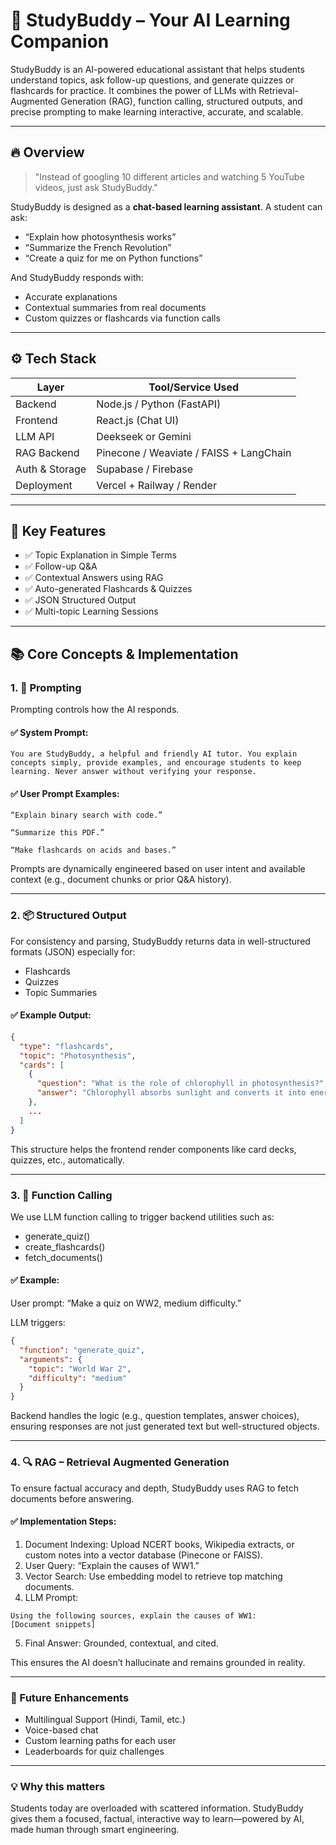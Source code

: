 # 📘 StudyBuddy – Your AI Learning Companion

StudyBuddy is an AI-powered educational assistant that helps students understand topics, ask follow-up questions, and generate quizzes or flashcards for practice. It combines the power of LLMs with Retrieval-Augmented Generation (RAG), function calling, structured outputs, and precise prompting to make learning interactive, accurate, and scalable.

---

## 🔥 Overview

> "Instead of googling 10 different articles and watching 5 YouTube videos, just ask StudyBuddy."

StudyBuddy is designed as a **chat-based learning assistant**. A student can ask:

- “Explain how photosynthesis works”
- “Summarize the French Revolution”
- “Create a quiz for me on Python functions”

And StudyBuddy responds with:

- Accurate explanations
- Contextual summaries from real documents
- Custom quizzes or flashcards via function calls

---

## ⚙️ Tech Stack

| Layer          | Tool/Service Used                       |
| -------------- | --------------------------------------- |
| Backend        | Node.js / Python (FastAPI)              |
| Frontend       | React.js (Chat UI)                      |
| LLM API        | Deekseek or Gemini                      |
| RAG Backend    | Pinecone / Weaviate / FAISS + LangChain |
| Auth & Storage | Supabase / Firebase                     |
| Deployment     | Vercel + Railway / Render               |

---

## 🚀 Key Features

- ✅ Topic Explanation in Simple Terms
- ✅ Follow-up Q&A
- ✅ Contextual Answers using RAG
- ✅ Auto-generated Flashcards & Quizzes
- ✅ JSON Structured Output
- ✅ Multi-topic Learning Sessions

---

## 📚 Core Concepts & Implementation

### 1. 🧠 Prompting

Prompting controls how the AI responds.

#### ✅ System Prompt:

```text
You are StudyBuddy, a helpful and friendly AI tutor. You explain concepts simply, provide examples, and encourage students to keep learning. Never answer without verifying your response.
```

#### ✅ User Prompt Examples:

```text
“Explain binary search with code.”

“Summarize this PDF.”

“Make flashcards on acids and bases.”

```

Prompts are dynamically engineered based on user intent and available context (e.g., document chunks or prior Q&A history).

---

### 2. 📦 Structured Output

For consistency and parsing, StudyBuddy returns data in well-structured formats (JSON) especially for:

- Flashcards
- Quizzes
- Topic Summaries

#### ✅ Example Output:

```json
{
  "type": "flashcards",
  "topic": "Photosynthesis",
  "cards": [
    {
      "question": "What is the role of chlorophyll in photosynthesis?",
      "answer": "Chlorophyll absorbs sunlight and converts it into energy."
    },
    ...
  ]
}
```

This structure helps the frontend render components like card decks, quizzes, etc., automatically.

---

### 3. 🔧 Function Calling

We use LLM function calling to trigger backend utilities such as:

- generate_quiz()
- create_flashcards()
- fetch_documents()

#### ✅ Example:

User prompt: “Make a quiz on WW2, medium difficulty.”

LLM triggers:

```json
{
  "function": "generate_quiz",
  "arguments": {
    "topic": "World War 2",
    "difficulty": "medium"
  }
}
```

Backend handles the logic (e.g., question templates, answer choices), ensuring responses are not just generated text but well-structured objects.

---

### 4. 🔍 RAG – Retrieval Augmented Generation

To ensure factual accuracy and depth, StudyBuddy uses RAG to fetch documents before answering.

#### ✅ Implementation Steps:

1.  Document Indexing: Upload NCERT books, Wikipedia extracts, or custom notes into a vector database (Pinecone or FAISS).
2.  User Query: “Explain the causes of WW1.”
3.  Vector Search: Use embedding model to retrieve top matching documents.
4.  LLM Prompt:

```text
Using the following sources, explain the causes of WW1:
[Document snippets]
```

5. Final Answer: Grounded, contextual, and cited.

This ensures the AI doesn’t hallucinate and remains grounded in reality.

---

### 📌 Future Enhancements

- Multilingual Support (Hindi, Tamil, etc.)
- Voice-based chat
- Custom learning paths for each user
- Leaderboards for quiz challenges

---

### 💡 Why this matters

Students today are overloaded with scattered information. StudyBuddy gives them a focused, factual, interactive way to learn—powered by AI, made human through smart engineering.
